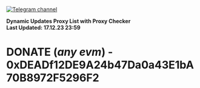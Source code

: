 [![Telegram channel](https://img.shields.io/endpoint?url=https://runkit.io/damiankrawczyk/telegram-badge/branches/master?url=https://t.me/n4z4v0d)](https://t.me/n4z4v0d) 

**Dynamic Updates Proxy List with Proxy Checker**  
**Last Updated: 17.12.23 23:59**

# DONATE (_any evm_) - 0xDEADf12DE9A24b47Da0a43E1bA70B8972F5296F2
